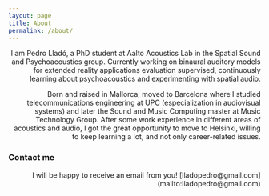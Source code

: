 ```yaml
---
layout: page
title: About
permalink: /about/
---
```


<div style="text-align: right">
I am Pedro Lladó, a PhD student at Aalto Acoustics Lab in the Spatial Sound and Psychoacoustics group. Currently working on binaural auditory models for extended reality applications evaluation supervised, continuously learning about psychoacoustics and experimenting with spatial audio.

Born and raised in Mallorca, moved to Barcelona where I studied telecommunications engineering at UPC (especialization in audiovisual systems) and later the Sound and Music Computing master at Music Technology Group. After some work experience in different areas of acoustics and audio, I got the great opportunity to move to Helsinki, willing to keep learning a lot, and not only career-related issues.</div>

### Contact me
<div style="text-align: right">
I will be happy to receive an email from you!
[lladopedro@gmail.com](mailto:lladopedro@gmail.com)</div>
